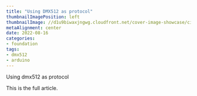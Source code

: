 ```yaml
---
title: "Using DMX512 as protocol"
thumbnailImagePosition: left
thumbnailImage: //d1u9biwaxjngwg.cloudfront.net/cover-image-showcase/city-750.jpg
metaAlignment: center
date: 2022-08-16
categories:
- foundation
tags:
- dmx512
- arduino
---
```


Using dmx512 as protocol

<!--more-->

This is the full article.

